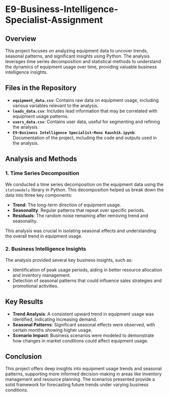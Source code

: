 # E9-Business-Intelligence-Specialist-Assignment

## Overview

This project focuses on analyzing equipment data to uncover trends, seasonal patterns, and significant insights using Python. The analysis leverages time series decomposition and statistical methods to understand the dynamics of equipment usage over time, providing valuable business intelligence insights.

## Files in the Repository

- **`equipment_data.csv`**: Contains raw data on equipment usage, including various variables relevant to the analysis.
- **`leads_data.csv`**: Includes lead information that may be correlated with equipment usage patterns.
- **`users_data.csv`**: Contains user data, useful for segmenting and refining the analysis.
- **`E9-Business Intelligence Specialist-Monu Kaushik.ipynb`**: Documentation of the project, including the code and outputs used in the analysis.

## Analysis and Methods

### 1. Time Series Decomposition

We conducted a time series decomposition on the equipment data using the `statsmodels` library in Python. This decomposition helped us break down the data into three key components:
- **Trend**: The long-term direction of equipment usage.
- **Seasonality**: Regular patterns that repeat over specific periods.
- **Residuals**: The random noise remaining after removing trend and seasonality.

This analysis was crucial in isolating seasonal effects and understanding the overall trend in equipment usage.

### 2. Business Intelligence Insights

The analysis provided several key business insights, such as:
- Identification of peak usage periods, aiding in better resource allocation and inventory management.
- Detection of seasonal patterns that could influence sales strategies and promotional activities.

## Key Results

- **Trend Analysis**: A consistent upward trend in equipment usage was identified, indicating increasing demand.
- **Seasonal Patterns**: Significant seasonal effects were observed, with certain months showing higher usage.
- **Scenario Impact**: Business scenarios were modeled to demonstrate how changes in market conditions could affect equipment usage.

## Conclusion

This project offers deep insights into equipment usage trends and seasonal patterns, supporting more informed decision-making in areas like inventory management and resource planning. The scenarios presented provide a solid framework for forecasting future trends under varying business conditions.
